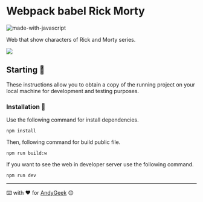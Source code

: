 # Webpack babel Rick Morty

![made-with-javascript](https://img.shields.io/badge/%20Made%20with%20-JavaScript-yellow)

Web that show characters of Rick and Morty series.

![](https://imgur.com/EPYJJ5l.gif)

## Starting 🚀
These instructions allow you to obtain a copy of the running project on your local machine for development and testing purposes.

### Installation 🔧
Use the following command for install dependencies.
````
npm install
````
Then, following command for build public file.
````
npm run build:w
````
If you want to see the web in developer server use the following command.
````
npm run dev
````
------

⌨️ with ❤️ for [AndyGeek](https://github.com/andygeek) 😊
